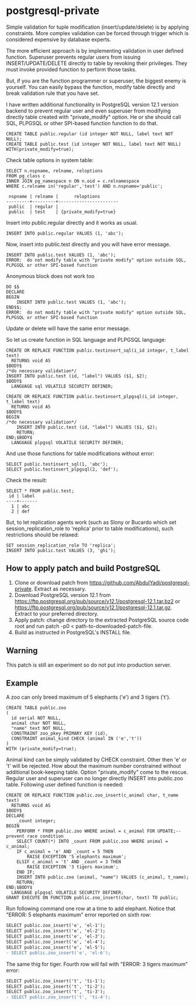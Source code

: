 # postgresql-private
Simple validation for tuple modification (insert/update/delete) is by applying constraints. More complex validation can be forced through trigger which is considered expensive by database experts.

The more efficient approach is by implementing validation in user defined function. Superuser prevents regular users from issuing INSERT/UPDATE/DELETE directly to table by revoking their privileges. They must invoke provided function to perform those tasks.

But, if you are the function programmer or superuser, the biggest enemy is yourself. You can easily bypass the function, modify table directly and break validation rule that you have set.

I have written additional functionality in PostgreSQL version 12.1 version backend to prevent regular user and even superuser from modifying directly table created with "private_modify" option. He or she should call SQL, PLPGSQL or other SPI-based function function to do that.
~~~
CREATE TABLE public.regular (id integer NOT NULL, label text NOT NULL);
CREATE TABLE public.test (id integer NOT NULL, label text NOT NULL) WITH(private_modify=true);
~~~
Check table options in system table:
~~~
SELECT n.nspname, relname, reloptions
FROM pg_class c 
INNER JOIN pg_namespace n ON n.oid = c.relnamespace
WHERE c.relname in('regular','test') AND n.nspname='public';

 nspname | relname |      reloptions
---------+---------+-----------------------
 public  | regular | 
 public  | test    | {private_modify=true}
~~~
Insert into public.regular directly and it works as usual.
~~~
INSERT INTO public.regular VALUES (1, 'abc');
~~~
Now, insert into public.test directly and you will have error message.
~~~
INSERT INTO public.test VALUES (1, 'abc');
ERROR:  do not modify table with "private modify" option outside SQL, PLPGSQL or other SPI-based function
~~~
Anonymous block does not work too
~~~
DO $$
DECLARE
BEGIN
	INSERT INTO public.test VALUES (1, 'abc');
END$$;
ERROR:  do not modify table with "private modify" option outside SQL, PLPGSQL or other SPI-based function
~~~
Update or delete will have the same error message.

So let us create function in SQL language and PLPGSQL language:
~~~
CREATE OR REPLACE FUNCTION public.testinsert_sql(i_id integer, t_label text)
  RETURNS void AS
$BODY$
/*do necessary validation*/
INSERT INTO public.test (id, "label") VALUES ($1, $2);
$BODY$
  LANGUAGE sql VOLATILE SECURITY DEFINER;

CREATE OR REPLACE FUNCTION public.testinsert_plpgsql(i_id integer, t_label text)
  RETURNS void AS
$BODY$
BEGIN
/*do necessary validation*/
	INSERT INTO public.test (id, "label") VALUES ($1, $2);
	RETURN;
END;$BODY$
  LANGUAGE plpgsql VOLATILE SECURITY DEFINER;
~~~
And use those functions for table modifications without error:
~~~
SELECT public.testinsert_sql(1, 'abc');
SELECT public.testinsert_plpgsql(2, 'def');
~~~
Check the result:
~~~
SELECT * FROM public.test;
 id | label 
----+-------
  1 | abc
  2 | def
~~~
But, to let replication agents work (such as Slony or Bucardo which set session_replication_role to 'replica' prior to table modifications), such restrictions should be relaxed:
~~~
SET session_replication_role TO 'replica';
INSERT INTO public.test VALUES (3, 'ghi');
~~~
## How to apply patch and build PostgreSQL
1. Clone or download patch from https://github.com/AbdulYadi/postgresql-private. Extract as necessary.
2. Download PostgreSQL version 12.1 from https://ftp.postgresql.org/pub/source/v12.1/postgresql-12.1.tar.bz2 or https://ftp.postgresql.org/pub/source/v12.1/postgresql-12.1.tar.gz. Extract to your preferred directory.
3. Apply patch: change directory to the extracted PostgreSQL source code root and run patch -p0 < path-to-downloaded-patch-file.
4. Build as instructed in PostgreSQL's INSTALL file.
## Warning
This patch is still an experiment so do not put into production server.
## Example
A zoo can only breed maximum of 5 elephants ('e') and 3 tigers ('t').
~~~
CREATE TABLE public.zoo
(
  id serial NOT NULL,
  animal char NOT NULL,
  "name" text NOT NULL,
  CONSTRAINT zoo_pkey PRIMARY KEY (id),
  CONSTRAINT animal_kind CHECK (animal IN ('e','t'))
)
WITH (private_modify=true);
~~~
Animal kind can be simply validated by CHECK constraint. Other then 'e' or 't' will be rejected. How about the maximum number constrained without additional book-keeping table. Option "private_modify" come to the rescue. Regular user and superuser can no longer directly INSERT into public.zoo table. Following user defined function is needed:
~~~
CREATE OR REPLACE FUNCTION public.zoo_insert(c_animal char, t_name text)
  RETURNS void AS
$BODY$
DECLARE
	_count integer;
BEGIN
	PERFORM * FROM public.zoo WHERE animal = c_animal FOR UPDATE;--prevent race condition
	SELECT COUNT(*) INTO _count FROM public.zoo WHERE animal = c_animal;
	IF c_animal = 'e' AND _count = 5 THEN
		RAISE EXCEPTION '5 elephants maximum';
	ELSIF c_animal = 't' AND _count = 3 THEN
		RAISE EXCEPTION '3 tigers maximum';
	END IF;	
	INSERT INTO public.zoo (animal, "name") VALUES (c_animal, t_name);
	RETURN;
END;$BODY$
  LANGUAGE plpgsql VOLATILE SECURITY DEFINER;
GRANT EXECUTE ON FUNCTION public.zoo_insert(char, text) TO public;
~~~
Run following command one row at a time to add elephant. Notice that "ERROR:  5 elephants maximum" error reported on sixth row:
~~~diff
SELECT public.zoo_insert('e', 'el-1');
SELECT public.zoo_insert('e', 'el-2');
SELECT public.zoo_insert('e', 'el-3');
SELECT public.zoo_insert('e', 'el-4');
SELECT public.zoo_insert('e', 'el-5');
- SELECT public.zoo_insert('e', 'el-6');
~~~
The same thig for tiger. Fourth row will fail with "ERROR:  3 tigers maximum" error:
~~~diff
SELECT public.zoo_insert('t', 'ti-1');
SELECT public.zoo_insert('t', 'ti-2');
SELECT public.zoo_insert('t', 'ti-3');
- SELECT public.zoo_insert('t', 'ti-4');
~~~